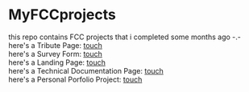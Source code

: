 # MyFCCprojects
this repo contains FCC projects that i completed some months ago -.- <br>
here's a Tribute Page:  <a href="https://cdpn.io/namood/debug/mdOxXqJ/YvAgOwvdppWA" target="_blank"> touch </a> <br>
here's a Survey Form:  <a href="https://cdpn.io/namood/debug/oNZNwPN/dXAqBaxedWBk" target="_blank"> touch </a> <br>
here's a Landing Page: <a href="https://cdpn.io/namood/debug/MWmYroK/dXkqBaxeEgDM"> touch </a> <br>
here's a Technical Documentation Page: <a href="https://cdpn.io/namood/debug/RwVVGLJ/NjkYzGDOPvPM"> touch </a> <br>
here's a Personal Porfolio Project: <a href="https://cdpn.io/namood/debug/QWvgKvY/yoAZEpneGpPr"> touch </a> <br>
